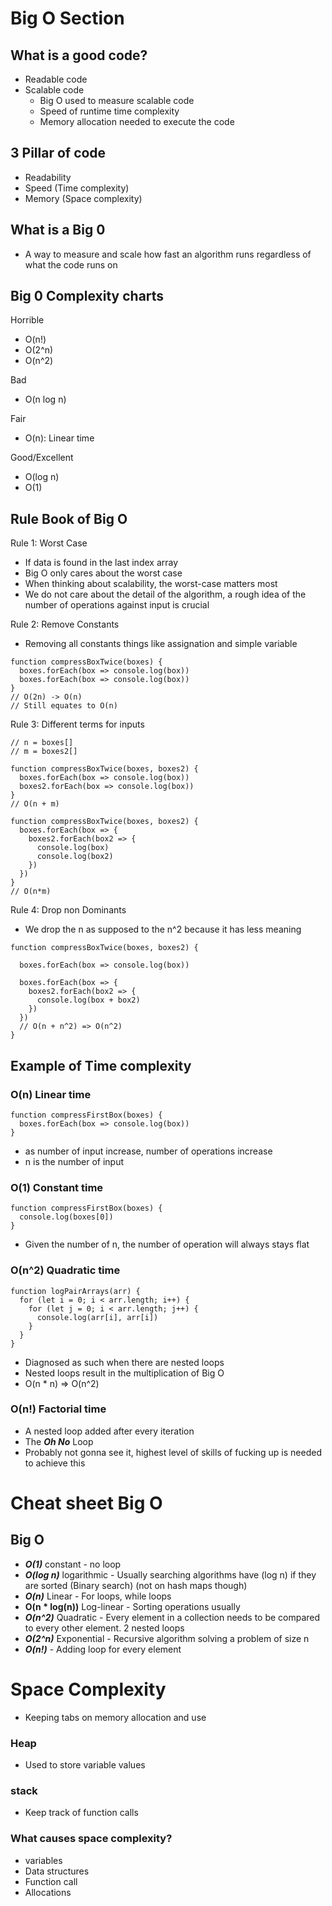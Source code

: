 # **Big O Section**

## **What is a good code?**

- Readable code
- Scalable code
    - Big O used to measure scalable code
    - Speed of runtime time complexity
    - Memory allocation needed to execute the code

## **3 Pillar of code**

- Readability
- Speed (Time complexity)
- Memory (Space complexity)

## **What is a Big 0**

- A way to measure and scale how fast an algorithm runs regardless of what the code runs on

## **Big 0 Complexity charts**

Horrible

- O(n!)
- O(2^n)
- O(n^2)

Bad

- O(n log n)

Fair

- O(n): Linear time

Good/Excellent

- O(log n)
- O(1)

## **Rule Book of Big O**

Rule 1: Worst Case

- If data is found in the last index array
- Big O only cares about the worst case
- When thinking about scalability, the worst-case matters most
- We do not care about the detail of the algorithm, a rough idea of the number of operations against input is crucial

Rule 2: Remove Constants

- Removing all constants things like assignation and simple variable

```
function compressBoxTwice(boxes) {
  boxes.forEach(box => console.log(box))
  boxes.forEach(box => console.log(box))
}
// O(2n) -> O(n)
// Still equates to O(n)
```

Rule 3: Different terms for inputs

```
// n = boxes[]
// m = boxes2[]

function compressBoxTwice(boxes, boxes2) {
  boxes.forEach(box => console.log(box))
  boxes2.forEach(box => console.log(box))
}
// O(n + m)

function compressBoxTwice(boxes, boxes2) {
  boxes.forEach(box => {
    boxes2.forEach(box2 => {
      console.log(box)
      console.log(box2)
    })
  })
}
// O(n*m)
```

Rule 4: Drop non Dominants

- We drop the n as supposed to the n^2 because it has less meaning

```
function compressBoxTwice(boxes, boxes2) {

  boxes.forEach(box => console.log(box))
  
  boxes.forEach(box => {
    boxes2.forEach(box2 => {
      console.log(box + box2)
    })
  })
  // O(n + n^2) => O(n^2)
}
```

## **Example of Time complexity**

### **O(n) Linear time**

```
function compressFirstBox(boxes) {
  boxes.forEach(box => console.log(box))
}
```

- as number of input increase, number of operations increase
- n is the number of input

### **O(1) Constant time**

```
function compressFirstBox(boxes) {
  console.log(boxes[0])
}
```

- Given the number of n, the number of operation will always stays flat

### **O(n^2) Quadratic time**

```
function logPairArrays(arr) {
  for (let i = 0; i < arr.length; i++) {
    for (let j = 0; i < arr.length; j++) {
      console.log(arr[i], arr[i])
    }
  }
}
```

- Diagnosed as such when there are nested loops
- Nested loops result in the multiplication of Big O
- O(n * n) => O(n^2)

### **O(n!) Factorial time**

- A nested loop added after every iteration
- The ***Oh No*** Loop
- Probably not gonna see it, highest level of skills of fucking up is needed to achieve this

# **Cheat sheet Big O**

## **Big O**

- ***O(1)*** constant - no loop
- ***O(log n)*** logarithmic - Usually searching algorithms have (log n) if they are sorted (Binary search) (not on hash maps though)
- ***O(n)*** Linear - For loops, while loops
- **O(n * log(n))** Log-linear - Sorting operations usually
- ***O(n^2)*** Quadratic - Every element in a collection needs to be compared to every other element. 2 nested loops
- ***O(2^n)*** Exponential - Recursive algorithm solving a problem of size n
- ***O(n!)*** - Adding loop for every element

# **Space Complexity**

- Keeping tabs on memory allocation and use

### **Heap**

- Used to store variable values

### **stack**

- Keep track of function calls

### **What causes space complexity?**

- variables
- Data structures
- Function call
- Allocations
